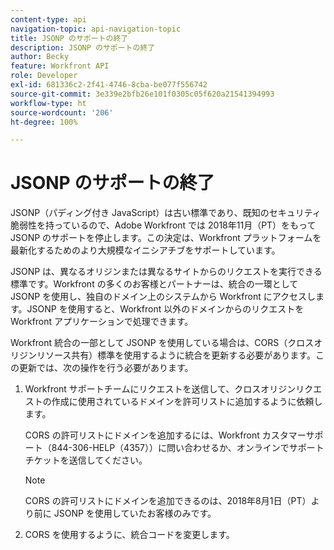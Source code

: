 ```yaml
---
content-type: api
navigation-topic: api-navigation-topic
title: JSONP のサポートの終了
description: JSONP のサポートの終了
author: Becky
feature: Workfront API
role: Developer
exl-id: 681336c2-2f41-4746-8cba-be077f556742
source-git-commit: 3e339e2bfb26e101f0305c05f620a21541394993
workflow-type: ht
source-wordcount: '206'
ht-degree: 100%

---
```


# JSONP のサポートの終了

JSONP（パディング付き JavaScript）は古い標準であり、既知のセキュリティ脆弱性を持っているので、Adobe Workfront では 2018年11月（PT）をもって JSONP のサポートを停止します。この決定は、Workfront プラットフォームを最新化するためのより大規模なイニシアチブをサポートしています。

JSONP は、異なるオリジンまたは異なるサイトからのリクエストを実行できる標準です。Workfront の多くのお客様とパートナーは、統合の一環として JSONP を使用し、独自のドメイン上のシステムから Workfront にアクセスします。JSONP を使用すると、Workfront 以外のドメインからのリクエストを Workfront アプリケーションで処理できます。

Workfront 統合の一部として JSONP を使用している場合は、CORS（クロスオリジンリソース共有）標準を使用するように統合を更新する必要があります。この更新では、次の操作を行う必要があります。

1. Workfront サポートチームにリクエストを送信して、クロスオリジンリクエストの作成に使用されているドメインを許可リストに追加するように依頼します。

   CORS の許可リストにドメインを追加するには、Workfront カスタマーサポート（844-306-HELP（4357））に問い合わせるか、オンラインでサポートチケットを送信してください。

   >[!NOTE]
   >
   >CORS の許可リストにドメインを追加できるのは、2018年8月1日（PT）より前に JSONP を使用していたお客様のみです。


1. CORS を使用するように、統合コードを変更します。
